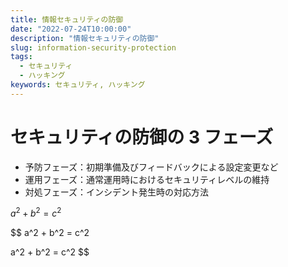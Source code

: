 ```yaml
---
title: 情報セキュリティの防御
date: "2022-07-24T10:00:00"
description: "情報セキュリティの防御"
slug: information-security-protection
tags:
  - セキュリティ
  - ハッキング
keywords: セキュリティ, ハッキング
---
```


# セキュリティの防御の 3 フェーズ

- 予防フェーズ：初期準備及びフィードバックによる設定変更など
- 運用フェーズ：通常運用時におけるセキュリティレベルの維持
- 対処フェーズ：インシデント発生時の対応方法

$a^2 + b^2 = c^2$

$$
a^2 + b^2 = c^2

a^2 + b^2 = c^2
$$
